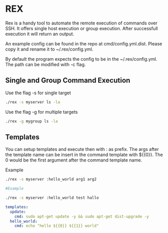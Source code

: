 # REX 

Rex is a handy tool to automate the remote execution of commands over SSH.
It offers single host execution or group execution.
After successfull execution it will return an output.

An example config can be found in the repo at cmd/config.yml.dist. 
Please copy it and rename it to ~/.rex/config.yml. 

By default the program expects the config to be in the ~/.rex/config.yml. The path can be modified with -c flag.


## Single and Group Command Execution

Use the flag -s for single target

```bash
./rex -s myserver ls -la
```

Use the flag -g for multiple targets

```bash
./rex -g mygroup ls -la
```

## Templates

You can setup templates and execute then with : as prefix.
The args after the template name can be insert  in the command template with ${{0}}. 
The 0 would be the first argument after the command template name.



Example

```bash
./rex -s myserver :hello_world arg1 arg2  

#Example

./rex -s myserver :hello_world test hallo  
```


```yml
templates:
  update:
    cmd: sudo apt-get update -y && sudo apt-get dist-upgrade -y
  hello_world:
    cmd: echo "hello ${{0}} ${{1}} world"
```

